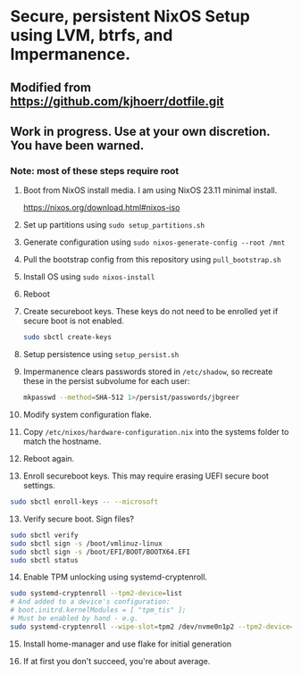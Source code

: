 # Secure, persistent NixOS Setup using LVM, btrfs, and Impermanence.

## Modified from https://github.com/kjhoerr/dotfile.git
## Work in progress.  Use at your own discretion.  You have been warned.

### Note: most of these steps require root

1. Boot from NixOS install media.  I am using NixOS 23.11 minimal install.

   https://nixos.org/download.html#nixos-iso

2. Set up partitions using ```sudo setup_partitions.sh```
   
3. Generate configuration  using ```sudo nixos-generate-config --root /mnt```

4. Pull the bootstrap config from this repository using ````pull_bootstrap.sh````

5. Install OS using ````sudo nixos-install````

6. Reboot

7. Create secureboot keys. These keys do not need to be enrolled yet if secure boot is not enabled.

   ```bash
   sudo sbctl create-keys
   ```

7. Setup persistence using ````setup_persist.sh````

8. Impermanence clears passwords stored in `/etc/shadow`, so recreate these in the persist subvolume for each user:

   ```bash
   mkpasswd --method=SHA-512 1>/persist/passwords/jbgreer
   ```

9. Modify system configuration flake. 

10. Copy `/etc/nixos/hardware-configuration.nix` into the systems folder to match the hostname.

10. Reboot again.

11. Enroll secureboot keys.  This may require erasing UEFI secure boot settings.

   ```bash
   sudo sbctl enroll-keys -- --microsoft
   ```

13. Verify secure boot.  Sign files?

   ```bash
   sudo sbctl verify
   sudo sbctl sign -s /boot/vmlinuz-linux
   sudo sbctl sign -s /boot/EFI/BOOT/BOOTX64.EFI
   sudo sbctl status
   ```

14. Enable TPM unlocking using systemd-cryptenroll.

   ```bash
   sudo systemd-cryptenroll --tpm2-device=list
  # And added to a device's configuration:
  # boot.initrd.kernelModules = [ "tpm_tis" ];
  # Must be enabled by hand - e.g.
   sudo systemd-cryptenroll --wipe-slot=tpm2 /dev/nvme0n1p2 --tpm2-device=auto --tpm2-pcrs=0+2+7
   ```

15. Install home-manager and use flake for initial generation

16. If at first you don't succeed, you're about average.

